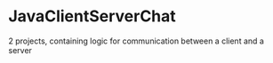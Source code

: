 # JavaClientServerChat
2 projects, containing logic for communication between a client and a server 
